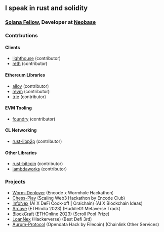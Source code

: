 <!-- 
<p align="center">
   <img src="https://github.com/startup-dreamer/startup-dreamer/assets/106421807/0159c9dd-78be-4086-a445-2e01553cf750" alt="Typing SVG" />
</p>
<!-- 
<p align="center">
   &nbsp;&nbsp;&nbsp;&nbsp;&nbsp;&nbsp;&nbsp;&nbsp;&nbsp;
      &nbsp;&nbsp;&nbsp;&nbsp;&nbsp;&nbsp;&nbsp;<img src="https://readme-typing-svg.demolab.com?font=Times+new+Roman&weight=500&size=22&pause=1000&color=FB8C00&vCenter=true&width=440&height=45&lines=Web3+Enthusiast+and+Blockchain+Developer;Building+projects%2C+Contributing+to+Open+Source" alt="Typing SVG" />
</p> 
<p align="center">
  <a href="https://twitter.com/Startup_dmr"><img width="32px" alt="Twitter" title="Twitter" src="https://github-production-user-asset-6210df.s3.amazonaws.com/106421807/241289520-185b2438-c597-4270-83aa-5be4c8edd76a.png"/></a>
  &#8287;&#8287;&#8287;&#8287;&#8287;
  <a href="https://www.linkedin.com/in/startup1dreamer/"><img width="32px" alt="LinkedIn" title="LinkedIn" src="https://github-production-user-asset-6210df.s3.amazonaws.com/106421807/241289611-ce32af85-b56e-46e0-9403-f023f03cc6ca.png"/></a>
  &#8287;&#8287;&#8287;&#8287;&#8287;
</p>
<br>
<br>
<br>
<p align="center">
  <img src="https://github-readme-streak-stats.herokuapp.com/?user=startup-dreamer&theme=vision-friendly-dark&hide_border=false&border_color=ffffff" alt="GitHub Stats" />
</p>
<!-- <br/><br/>
<a herf='https://github.com/startup-dreamer/NFT-Lending-Borrowing-protocol'>
  <img  align="left" src="https://github-readme-stats.vercel.app/api/pin/?username=startup-dreamer&repo=NFT-Lending-Borrowing-protocol&theme=vision-friendly-dark&hide_border=false&include_all_commits=true&count_private=true&border_color=6495ED&title_color=ffffff" alt="GitHub Stats" /></a> -->
  
## I speak in rust and solidity

### [Solana Fellow](https://summer.superteam.fun/), Developer at [Neobase](https://x.com/NeoBase_Studios)

### Contrbutions

#### Clients
- [lighthouse][lighthouse] (contributor)
- [reth][reth] (contributor)

#### Ethereum Libraries
- [alloy][alloy] (contributor)
- [revm][revm] (contributor)
- [trie][trie] (contributor)

#### EVM Tooling
- [foundry][foundry] (contributor)

#### CL Networking
- [rust-libp2p][rust-libp2p] (contributor)

#### Other Libraries
- [rust-bitcoin][rust-bitcoin] (contributor)
- [lambdaworks][lambdaworks] (contributor)

### Projects
- [Worm-Deployer][deployer] (Encode x Wormhole Hackathon)
- [Chess-Play][play] (Scaling Web3 Hackathon by Encode Club)
- [InfoNex][info] (AI X DeFi Cook-off | Oraichain) (AI X Blockchain Ideas)
- [Arcave][arcave] (ETHIndia 2023) (Huddle01 Metaverse Track)
- [BlockCraft][blockcraft] (ETHOnline 2023) (Scroll Pool Prize)
- [LoanNex][loannex] (Hackerverse) (Best Defi 3rd)
- [Aurum-Protocol][aurum] (Opendata Hack by Filecoin) (Chainlink Other Services)

  
[bdk]: https://github.com/bitcoindevkit/bdk/pulls?q=is%3Apr+author%3Astartup-dreamer
[alloy]: https://github.com/alloy-rs/alloy/pulls?q=is%3Apr+author%3Astartup-dreamer
[lighthouse]: https://github.com/sigp/lighthouse/pulls?q=is%3Apr+author%3Astartup-dreamer
[reth]: https://github.com/paradigmxyz/reth/pulls?q=is%3Apr+author%3Astartup-dreamer
[revm]: https://github.com/bluealloy/revm/pulls?q=is%3Apr+author%3Astartup-dreamer
[trie]: https://github.com/alloy-rs/trie/pulls?q=is%3Apr+author%3Astartup-dreamer
[foundry]: https://github.com/foundry-rs/foundry/pulls?q=is%3Apr+author%3Astartup-dreamer
[rust-bitcoin-new]: https://github.com/rust-bitcoin/rust-bitcoin/pulls?q=is%3Apr+author%3A0xkrieger+is%3Aclosed
[rust-bitcoin]: https://github.com/rust-bitcoin/rust-bitcoin/commits/master/?author=startup-dreamer
[rust-libp2p]: https://github.com/libp2p/rust-libp2p/pulls?q=is%3Apr+author%3Astartup-dreamer+
[lambdaworks]: https://github.com/lambdaclass/lambdaworks/pulls?q=is%3Apr+author%3Astartup-dreamer+
[loannex]: https://devfolio.co/projects/loannex-b159
[arcave]: https://devfolio.co/projects/arcave-e8c0
[aurum]: https://github.com/Aurum-Platform
[blockcraft]: https://ethglobal.com/showcase/blockcraft-chrq5
[info]: https://dorahacks.io/buidl/9180
[play]: https://github.com/SayantanBong007/Chess_Play
[deployer]: https://github.com/startup-dreamer/worm-deployer


